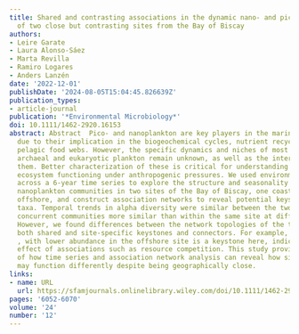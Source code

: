 ```yaml
---
title: Shared and contrasting associations in the dynamic nano‐ and picoplankton communities
  of two close but contrasting sites from the Bay of Biscay
authors:
- Leire Garate
- Laura Alonso‐Sáez
- Marta Revilla
- Ramiro Logares
- Anders Lanzén
date: '2022-12-01'
publishDate: '2024-08-05T15:04:45.826639Z'
publication_types:
- article-journal
publication: '*Environmental Microbiology*'
doi: 10.1111/1462-2920.16153
abstract: Abstract  Pico‐ and nanoplankton are key players in the marine ecosystems
  due to their implication in the biogeochemical cycles, nutrient recycling and the
  pelagic food webs. However, the specific dynamics and niches of most bacterial,
  archaeal and eukaryotic plankton remain unknown, as well as the interactions between
  them. Better characterization of these is critical for understanding and predicting
  ecosystem functioning under anthropogenic pressures. We used environmental DNA metabarcoding
  across a 6‐year time series to explore the structure and seasonality of pico‐ and
  nanoplankton communities in two sites of the Bay of Biscay, one coastal and one
  offshore, and construct association networks to reveal potential keystone and connector
  taxa. Temporal trends in alpha diversity were similar between the two sites, and
  concurrent communities more similar than within the same site at different times.
  However, we found differences between the network topologies of the two sites, with
  both shared and site‐specific keystones and connectors. For example, Micromonas
  , with lower abundance in the offshore site is a keystone here, indicating a stronger
  effect of associations such as resource competition. This study provides an example
  of how time series and association network analysis can reveal how similar communities
  may function differently despite being geographically close.
links:
- name: URL
  url: https://sfamjournals.onlinelibrary.wiley.com/doi/10.1111/1462-2920.16153
pages: '6052-6070'
volume: '24'
number: '12'
---
```

